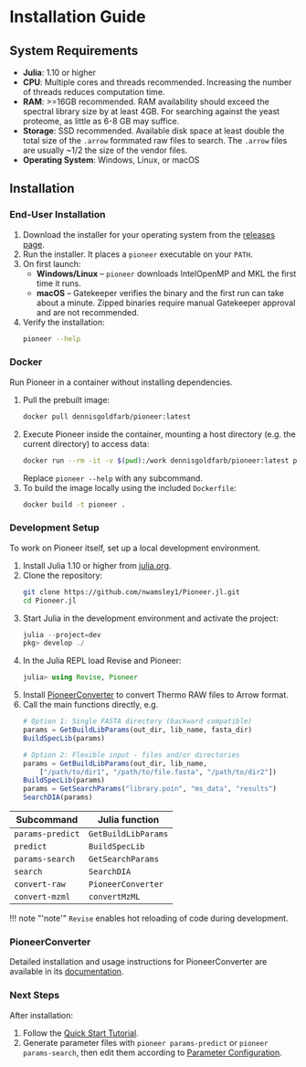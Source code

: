 # Installation Guide

## System Requirements
* **Julia**: 1.10 or higher
* **CPU**: Multiple cores and threads recommended. Increasing the number of threads reduces computation time.
* **RAM**: >=16GB recommended. RAM availability should exceed the spectral library size by at least 4GB. For searching against the yeast proteome, as little as 6-8 GB may suffice.  
* **Storage**: SSD recommended. Available disk space at least double the total size of the `.arrow` formmated raw files to search. The `.arrow` files are usually ~1/2 the size of the vendor files. 
* **Operating System**: Windows, Linux, or macOS

## Installation

### End-User Installation
1. Download the installer for your operating system from the [releases page](https://github.com/nwamsley1/Pioneer.jl/releases).
2. Run the installer. It places a `pioneer` executable on your `PATH`.
3. On first launch:
   * **Windows/Linux** – `pioneer` downloads IntelOpenMP and MKL the first time it runs.
   * **macOS** – Gatekeeper verifies the binary and the first run can take about a minute. Zipped binaries require manual Gatekeeper approval and are not recommended.
4. Verify the installation:
   ```bash
   pioneer --help
   ```

### Docker
Run Pioneer in a container without installing dependencies.

1. Pull the prebuilt image:
   ```bash
   docker pull dennisgoldfarb/pioneer:latest
   ```
2. Execute Pioneer inside the container, mounting a host directory (e.g. the current directory) to access data:
   ```bash
   docker run --rm -it -v $(pwd):/work dennisgoldfarb/pioneer:latest pioneer --help
   ```
   Replace `pioneer --help` with any subcommand.
3. To build the image locally using the included `Dockerfile`:
   ```bash
   docker build -t pioneer .
   ```

### Development Setup
To work on Pioneer itself, set up a local development environment.

1. Install Julia 1.10 or higher from [julia.org](https://julialang.org/downloads/).
2. Clone the repository:
   ```bash
   git clone https://github.com/nwamsley1/Pioneer.jl.git
   cd Pioneer.jl
   ```
3. Start Julia in the development environment and activate the project:
   ```julia
   julia --project=dev
   pkg> develop ./
   ```
4. In the Julia REPL load Revise and Pioneer:
   ```julia
   julia> using Revise, Pioneer
   ```
5. Install [PioneerConverter](https://github.com/nwamsley1/PioneerConverter) to convert Thermo RAW files to Arrow format.
6. Call the main functions directly, e.g.
   ```julia
   # Option 1: Single FASTA directory (backward compatible)
   params = GetBuildLibParams(out_dir, lib_name, fasta_dir)
   BuildSpecLib(params)
   
   # Option 2: Flexible input - files and/or directories
   params = GetBuildLibParams(out_dir, lib_name, 
       ["/path/to/dir1", "/path/to/file.fasta", "/path/to/dir2"])
   BuildSpecLib(params)
   params = GetSearchParams("library.poin", "ms_data", "results")
   SearchDIA(params)
   ```

| Subcommand       | Julia function   |
|------------------|------------------|
| `params-predict` | `GetBuildLibParams` |
| `predict`        | `BuildSpecLib`     |
| `params-search`  | `GetSearchParams`  |
| `search`         | `SearchDIA`        |
| `convert-raw`    | `PioneerConverter` |
| `convert-mzml`   | `convertMzML`      |

!!! note "'note'"
    `Revise` enables hot reloading of code during development.

### PioneerConverter
Detailed installation and usage instructions for PioneerConverter are available in its [documentation](https://github.com/nwamsley1/PioneerConverter).

### Next Steps

After installation:
1. Follow the [Quick Start Tutorial](@ref).
2. Generate parameter files with `pioneer params-predict` or `pioneer params-search`,
   then edit them according to [Parameter Configuration](@ref "Parameter Configuration").
